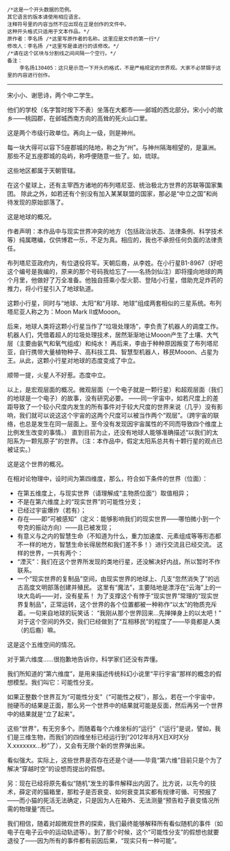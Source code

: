 ﻿    /*这是一个开头数据的范例。    其它语言的版本请使用相应语言。    注释符号里的内容当然不应出现在正是创作的文件中。    这种开头格式只适用于文本作品。*/    原作者：李名扬 /*这里写原作者的名称。这里应是文件的第一行*/    修改人：李名扬 /*这里写是谁进行的该修改。*/    /*请在这个区块与分割线之间间隔一个空行。*/    备注：        李名扬130405：这只是示范一下开头的格式，不是严格规定的世界观。大家不必禁锢于这里的内容进行创作。-----------------------------宋小小、谢思诗，两个中二学生。他们的学校（名字暂时按下不表）坐落在大都市——邺城的西北部分。宋小小的故乡——桃园郡，在邺城西南方向的高耸的死火山口里。这是两个市级行政单位。再向上一级，则是神州。每一块大得可以容下5座郡城的陆地，称之为“州”。与神州隔海相望的，是瀛洲。那些不足五座郡城的岛屿，称呼便随意一些了。如，琉球。这些地区都属于天朝管辖。在这个星球上，还有主宰西方诸地的布列塔尼亚、统治极北方世界的苏联等国家集团。除此之外，如若还有个别没有加入某某联盟的国家，那必是“中立之国”和尚待发现的原始部落了。这是地球的概况。作者声明：本作品中与现实世界冲突的地方（包括政治状态、法律条例、科学技术等）纯属瞎编，仅供博君一乐，不足为真。相应的，我也不承担任何负面的法律责任。布列塔尼亚政府内，有位退役将军。天朝后裔，从李姓。在小行星B1-8967（好吧这个编号是我编的，原来的那个号码我给忘了——名扬剑仙注）即将撞向地球的两个月里，他做好了万全准备。他独自搭乘小型火箭、登陆小行星，借助充足炸药的推力，将小行星引入了地球轨道。这颗小行星，同时与“地球、太阳”和“月球、地球”组成两套相似的三星系统。布列塔尼亚人称之为：Moon Mark II或Mooon。后来，地球人类将这颗小行星当作了“垃圾处理场”，李负责了机器人的调度工作。机器人们，凭借着超人的垃圾处理技术，居然渐渐地让Mooon产生了土壤、大气层（主要由氨气和氧气组成）和纯水！再后来，李由于种种原因叛变了布列塔尼亚，自行携带大量植物种子、高科技工具、智慧型机器人，移民Mooon、占星为王。从此，这颗小行星对地球的态度变成了中立。顺带一提，火星人不好惹。态度中立。以上，是宏观层面的概况。微观层面（一个电子就是一颗行星）和超观层面（我们的地球是一个电子）的故事，没有研究必要。——同一宇宙中，如若尺度上的差距导致了一个较小尺度内发生的所有事件对于较大尺度的世界来说（几乎）没有影响，我们就可以说这这个宇宙的这两个尺度可以被当作两个“观层”。（跨宇宙的联络，也总是发生在同一层面上。至今没有发现因宇宙属性的不同而导致四个维度上比例发生改变的事情。）直到目前为止，还没有地球人能够准确描述“以我们的太阳系为一颗氖原子”的世界。（注：本作品中，假定太阳系总共有十颗行星的观点已被证实。）这是这个世界的概况。在相对论物理中，设时间为第四维度，那么，符合如下条件的世界（位面）：* 在第五维度上，与现实世界（请理解成“主物质位面”）取值相异；* 不是在第六维度上的“现实世界”的可能性分支；* 已经过宇宙爆炸（若有）；* 存在——即“可被感知”（定义：能够影响我们的现实世界——哪怕微小到一个夸克的振动方向）——且已被发现；* 有意义与之内的智慧生命（不知道为什么，重力加速度、元素组成等等形态都不一样的地方，智慧生命长得居然和我们差不多！）进行交流且已经交流。这样的世界，一共有两个：* “湮灭”：我们在这个世界所发现的类地行星，还没解决好内战，所以暂时不作联系。* 一个“现实世界的复制品”空间，由现实世界的地球上、几支“忽然消失了”的远古高度文明部落创建并殖民。   这里有“魔法”，主要陆地是漂浮在“云海”上的一块大岛屿——对，没有星系！   为了支撑这个有悖于“现实世界”常理的“现实世界复制品”，正常运转，这个世界的各个位置都被一种称作“以太”的物质充斥着。一句来自地球的玩笑话：       “我刚从那个世界回来…先掸掸身上的以太吧！”   对于这个空间的外交，我们已经做到了“互相移民”的程度了——毕竟都是人类（的后裔）嘛。这是这个五维空间的情况。对于第六维度……很抱歉地告诉你，科学家们还没有弄懂。我们所知道的“第六维度”，是用来描述传统科幻小说里“平行宇宙”那样的概念的假想模型。我们叫它：可能性分支。如果正整数个世界互为“可能性分支”（“可能性之杈”），那么，若在一个宇宙中，抛硬币的结果是正面，那么另一个世界中的结果就可能是反面，然后再另一个世界中的结果就是“立了起来”。这些“世界”，有无穷多个。而随着每个六维坐标的“运行”（“运行”是说，譬如，我们是三维生物，而我们的四维坐标已经运行到“2012年8月X日X时X分X.xxxxxxx...秒”了），又会有无限个新的世界弹出来。看似强大。实际上，这些世界是否存在还是个谜——毕竟“第六维”目前只是个为了解决“穿越时空”的设想而提出的假想。另：现在已经将原先看似“随机”发生的事件解释出内因了。比方说，以先今的技术，薛定谔的猫箱里，那粒子是否衰变、如何衰变其实都有规律可循、可预报了——而小猫的死活无法确定，只是因为人在箱外、无法测量“预告粒子衰变情况所需的物理量”而已。我们相信，随着对超微观世界的探索，我们最终能够解释所有看似随机的事件（如电子在电子云中的运动轨迹等）。到了那个时候，这个“可能性分支”的假想也就要退役了——因为所有的事件都有前因后果，“现实只有一种可能”。
